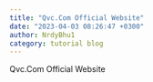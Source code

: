 ```yaml
---
title: "Qvc.Com Official Website"
date: "2023-04-03 08:26:47 +0300"
author: NrdyBhu1
category: tutorial blog
---
```

Qvc.Com Official Website
